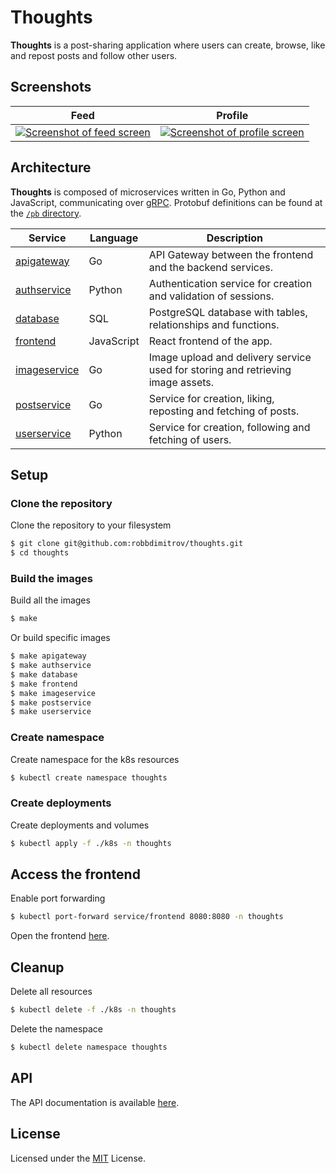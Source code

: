 # Thoughts

**Thoughts** is a post-sharing application where users can create, browse, 
like and repost posts and follow other users.

## Screenshots

Feed | Profile
--- | ---
[![Screenshot of feed screen](/docs/img/01_feed.png)](/docs/img/01_feed.png) | [![Screenshot of profile screen](/docs/img/02_profile.png)](/docs/img/02_profile.png)

## Architecture

**Thoughts** is composed of microservices written in Go, Python and JavaScript, communicating over [gRPC](https://github.com/grpc/grpc).
Protobuf definitions can be found at the [`/pb` directory](/pb).

Service | Language | Description
--- | --- | ---
[apigateway](/src/apigateway) | Go | API Gateway between the frontend and the backend services.
[authservice](/src/authservice) | Python | Authentication service for creation and validation of sessions.
[database](/src/database) | SQL | PostgreSQL database with tables, relationships and functions.
[frontend](/src/frontend) | JavaScript | React frontend of the app.
[imageservice](/src/imageservice) | Go | Image upload and delivery service used for storing and retrieving image assets.
[postservice](/src/postservice) | Go | Service for creation, liking, reposting and fetching of posts.
[userservice](/src/userservice) | Python | Service for creation, following and fetching of users.

## Setup

### Clone the repository

Clone the repository to your filesystem

```sh
$ git clone git@github.com:robbdimitrov/thoughts.git
$ cd thoughts
```

### Build the images

Build all the images

```sh
$ make
```

Or build specific images

```sh
$ make apigateway
$ make authservice
$ make database
$ make frontend
$ make imageservice
$ make postservice
$ make userservice
```

### Create namespace

Create namespace for the k8s resources

```sh
$ kubectl create namespace thoughts
```

### Create deployments

Create deployments and volumes

```sh
$ kubectl apply -f ./k8s -n thoughts
```

## Access the frontend

Enable port forwarding

```sh
$ kubectl port-forward service/frontend 8080:8080 -n thoughts
```

Open the frontend [here](http://localhost:8080/).

## Cleanup

Delete all resources

```sh
$ kubectl delete -f ./k8s -n thoughts
```

Delete the namespace

```sh
$ kubectl delete namespace thoughts
```

## API

The API documentation is available [here](/docs/API.md).

## License

Licensed under the [MIT](LICENSE) License.
